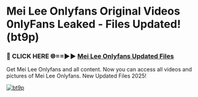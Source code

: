 # Mei Lee Onlyfans Original Videos 0nlyFans Leaked - Files Updated! (bt9p)

<h3>🔴 CLICK HERE 🌐==►► <a href="https://tinyurl.com/2m67pmp6" rel="nofollow">Mei Lee Onlyfans Updated Files</a></h3>

Get Mei Lee Onlyfans and all content. Now you can access all videos and pictures of Mei Lee Onlyfans. New Updated Files 2025!

[![bt9p](https://i.imgur.com/H4QAA4z.gif)](https://tinyurl.com/2m67pmp6)